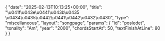 {
    "date": "2025-02-13T10:13:25+00:00",
    "title": "\u041f\u043e\u0441\u043b\u0435 \u0434\u0435\u0442\u0441\u0442\u0432\u0430",
    "type": "miscellaneous",
    "layout": "songpage",
    "params": {
        "id": "posledet",
        "tonality": "Am",
        "year": "2000",
        "chordsStartAt": 50,
        "textFinishAtLine": 80
    }
}